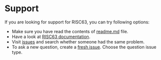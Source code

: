 # Support

If you are looking for support for RISC63, you can try following options:

* Make sure you have read the contents of [readme.md](readme.md) file.
* Have a look at [RISC63 documentation](doc).
* Visit [issues](https://github.com/dominiksalvet/risc63/issues) and search whether someone had the same problem.
* To ask a new question, create a [fresh issue](https://github.com/dominiksalvet/risc63/issues/new/choose). Choose the question issue type.
